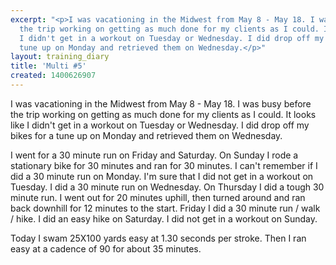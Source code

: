 ```yaml
---
excerpt: "<p>I was vacationing in the Midwest from May 8 - May 18. I was busy before
  the trip working on getting as much done for my clients as I could. It looks like
  I didn't get in a workout on Tuesday or Wednesday. I did drop off my bikes for a
  tune up on Monday and retrieved them on Wednesday.</p>"
layout: training_diary
title: 'Multi #5'
created: 1400626907
---
```

<p>I was vacationing in the Midwest from May 8 - May 18. I was busy before the trip working on getting as much done for my clients as I could. It looks like I didn't get in a workout on Tuesday or Wednesday. I did drop off my bikes for a tune up on Monday and retrieved them on Wednesday.</p><p>I went for a 30 minute run on Friday and Saturday. On Sunday I rode a stationary bike for 30 minutes and ran for 30 minutes. I can't remember if I did a 30 minute run on Monday. I'm sure that I did not get in a workout on Tuesday. I did a 30 minute run on Wednesday. On Thursday I did a tough 30 minute run. I went out for 20 minutes uphill, then turned around and ran back downhill for 12 minutes to the start. Friday I did a 30 minute run / walk / hike. I did an easy hike on Saturday. I did not get in a workout on Sunday.</p><p>Today I swam 25X100 yards easy at 1.30 seconds per stroke. Then I ran easy at a cadence of 90 for about 35 minutes.</p>

